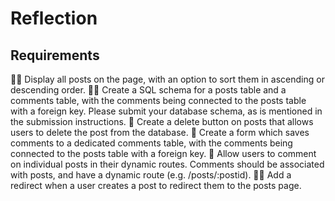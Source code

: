 # Reflection

## Requirements

🎯✅ Display all posts on the page, with an option to sort them in ascending or descending order.
🎯✅ Create a SQL schema for a posts table and a comments table, with the comments being connected to the posts table with a foreign key.
Please submit your database schema, as is mentioned in the submission instructions.
🎯 Create a delete button on posts that allows users to delete the post from the database.
🎯 Create a form which saves comments to a dedicated comments table, with the comments being connected to the posts table with a foreign key.
🎯 Allow users to comment on individual posts in their dynamic routes. Comments should be associated with posts, and have a dynamic route (e.g. /posts/:postid).
🎯✅ Add a redirect when a user creates a post to redirect them to the posts page.
